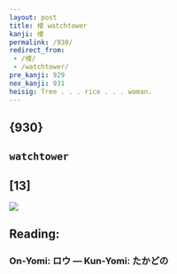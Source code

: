 ```yaml
---
layout: post
title: 楼 watchtower
kanji: 楼
permalink: /930/
redirect_from:
 - /楼/
 - /watchtower/
pre_kanji: 929
nex_kanji: 931
heisig: Tree . . . rice . . . woman.
---
```


## {930}

## `watchtower`

## [13]

<div class="stroke"><img src="E6A5BC.png" /></div>

## Reading:

### On-Yomi: ロウ &mdash; Kun-Yomi: たかどの
